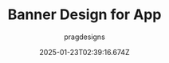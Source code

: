 ---
title: "Banner Design for App"
author: "pragdesigns"
date: "2025-01-23T02:39:16.674Z"
draft: false
type: "post"
layout: "single"
categories: [""]
tags: [""]
source: "X"
source_link: "https://x.com/pragdesigns/status/1882124760479654341"
media: "/uploads/x.com_ggFusNpnVE9hUiWt.mp4"
media_type: "video"
---